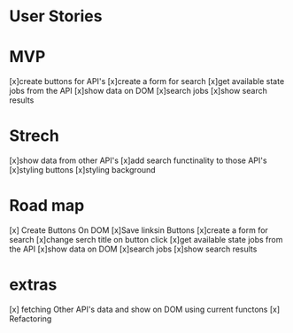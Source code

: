 # User Stories

# MVP
  [x]create buttons for API's
  [x]create a form for search
  [x]get available state jobs from the API
  [x]show data on DOM
  [x]search jobs 
  [x]show search results 

# Strech
  [x]show data from other API's
  [x]add search functinality to those API's
    [x]styling buttons
  [x]styling background 

# Road map
  [x] Create Buttons On DOM 
     [x]Save linksin Buttons
  [x]create a form for search
     [x]change serch title on button click
  [x]get available state jobs from the API
  [x]show data on DOM
  [x]search jobs 
  [x]show search results 

  # extras 
   [x] fetching Other API's data and show on DOM using current functons
   [x] Refactoring
